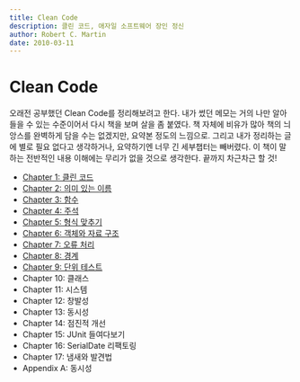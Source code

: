 ```yaml
---
title: Clean Code
description: 클린 코드, 애자일 소프트웨어 장인 정신
author: Robert C. Martin
date: 2010-03-11
---
```


# Clean Code

오래전 공부했던 Clean Code를 정리해보려고 한다. 내가 썼던 메모는 거의 나만 알아들을 수 있는 수준이어서 다시 책을 보며 살을 좀 붙였다. 책 자체에 비유가 많아 책의 늬앙스를 완벽하게 담을 수는 없겠지만, 요약본 정도의 느낌으로. 그리고 내가 정리하는 글에 별로 필요 없다고 생각하거나, 요약하기엔 너무 긴 세부챕터는 빼버렸다. 이 책이 말하는 전반적인 내용 이해에는 무리가 없을 것으로 생각한다. 끝까지 차근차근 할 것!

* [Chapter 1: 클린 코드](chapter01-clean-code.md)
* [Chapter 2: 의미 있는 이름](chapter02-meaningful-names.md)
* [Chapter 3: 함수](chapter03-functions.md)
* [Chapter 4: 주석](chapter04-comments.md)
* [Chapter 5: 형식 맞추기](chapter05-formatting.md)
* [Chapter 6: 객체와 자료 구조](chapter06-objects-and-data-structures.md)
* [Chapter 7: 오류 처리](chapter07-error-handling.md)
* [Chapter 8: 경계](chapter08-boundaries.md)
* [Chapter 9: 단위 테스트](chapter09-unit-tests.md)
* Chapter 10: 클래스
* Chapter 11: 시스템
* Chapter 12: 창발성
* Chapter 13: 동시성
* Chapter 14: 점진적 개선
* Chapter 15: JUnit 들여다보기
* Chapter 16: SerialDate 리팩토링
* Chapter 17: 냄새와 발견법
* Appendix A: 동시성
